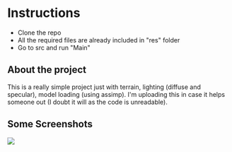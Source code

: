 # Instructions

- Clone the repo
- All the required files are already included in "res" folder
- Go to src and run "Main"

## About the project

This is a really simple project just with terrain, lighting (diffuse and specular), model loading (using assimp).
I'm uploading this in case it helps someone out (I doubt it will as the code is unreadable).

## Some Screenshots
<p>
     <img src="C:\Users\DELL-PC\IdeaProjects\LWJGL\LWJGL3\SERIOUS PROJECTS\3D Game Development with LWJGL 3\attempt 1\res\ss\Demo.PNG"/>
</p>
